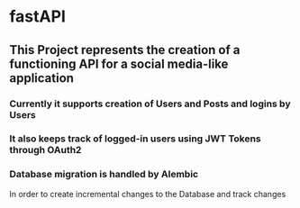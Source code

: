 # fastAPI

## This Project represents the creation of a functioning API for a social media-like application


### Currently it supports creation of Users and Posts and logins by Users
### It also keeps track of logged-in users using JWT Tokens through OAuth2

### Database migration is handled by Alembic
In order to create incremental changes to the Database and track changes
